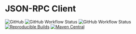 JSON-RPC Client
===============
![GitHub](https://img.shields.io/github/license/osslabz/json-rpc-client)
![GitHub Workflow Status](https://img.shields.io/github/actions/workflow/status/osslabz/json-rpc-client/build-on-push.yml?branch=dev&label=build&logo=git)
![GitHub Workflow Status](https://img.shields.io/github/actions/workflow/status/osslabz/json-rpc-client/build-release-on-main-push.yml?branch=main&label=perform-release&logo=semanticrelease)
[![Reproducible Builds](https://img.shields.io/endpoint?url=https://raw.githubusercontent.com/jvm-repo-rebuild/reproducible-central/master/content/net/osslabz/crypto-commons/badge.json)](https://github.com/jvm-repo-rebuild/reproducible-central/blob/master/content/net/osslabz/json-rpc-client/README.md)
[![Maven Central](https://img.shields.io/maven-central/v/net.osslabz/crypto-commons?label=Maven%20Central)](https://search.maven.org/artifact/net.osslabz/json-rpc-client)